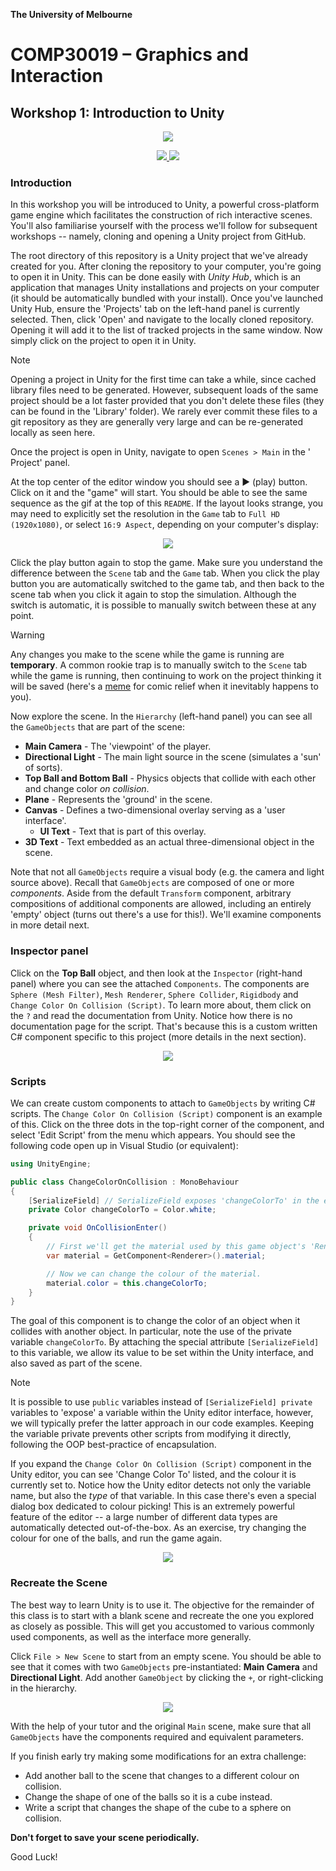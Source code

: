 **The University of Melbourne**

# COMP30019 – Graphics and Interaction

## Workshop 1: Introduction to Unity

<p align="center">
  <img src="Gifs/demo.gif">
</p>

<p align="center">
  <a href="https://github.com/feit-comp30019/Workshop-1/actions/workflows/main.yml" alt="Workflow Status">
    <img src="https://github.com/feit-comp30019/Workshop-1/actions/workflows/main.yml/badge.svg" />
  </a>
  <a href="https://feit-comp30019.github.io/Workshop-1/" alt="Play Online">
    <img src="https://img.shields.io/static/v1?label=Play%20Online&message=feit-comp30019.github.io/Workshop-1/&color=blue&logo=unity" />
  </a>
</p>

### Introduction

In this workshop you will be introduced to Unity, a powerful cross-platform
game engine which facilitates the construction of rich interactive scenes.
You'll also familiarise yourself with the process we'll follow for subsequent
workshops -- namely, cloning and opening a Unity project from GitHub.

The root directory of this repository is a Unity project that we've already
created for you. After cloning the repository to your computer, you're going to
open it in Unity. This can be done easily with *Unity Hub*, which is an
application that manages Unity installations and projects on your computer (it
should be automatically bundled with your install). Once you've launched Unity
Hub, ensure the 'Projects' tab on the left-hand panel is currently selected.
Then, click 'Open' and navigate to the locally cloned repository. Opening it
will add it to the list of tracked projects in the same window. Now simply
click on the project to open it in Unity.

> [!NOTE]
> Opening a project in Unity for the first time can take a while, since cached
> library files need to be generated. However, subsequent loads of the same
> project should be a lot faster provided that you don't delete these files
> (they can be found in the 'Library' folder). We rarely ever commit these
> files to a git repository as they are generally very large and can be
> re-generated locally as seen here.

Once the project is open in Unity, navigate to open `Scenes > Main` in the '
Project' panel.

At the top center of the editor window you should see a :arrow_forward: (play)
button. Click on it and the "game" will start. You should be able to see the
same sequence as the gif at the top of this `README`. If the layout looks
strange, you may need to explicitly set the resolution in the `Game` tab to
`Full HD (1920x1080)`, or select `16:9 Aspect`, depending on your computer's
display:

<p align="center">
  <img src="Gifs/aspect-ratio.png">
</p>

Click the play button again to stop the game. Make sure you understand the
difference between the `Scene` tab and the `Game` tab. When you click the play
button you are automatically switched to the game tab, and then back to the
scene tab when you click it again to stop the simulation. Although the switch
is automatic, it is possible to manually switch between these at any point.

> [!WARNING]
> Any changes you make to the scene while the game is running are
> __temporary__. A common rookie trap is to manually switch to the `Scene` tab
> while the game is running, then continuing to work on the project thinking it
> will be saved (here's a
> [meme](https://www.reddit.com/r/Unity3D/comments/2xh516/when_you_realise_youve_been_making_changes_in/)
> for comic relief when it inevitably happens to you).

Now explore the scene. In the `Hierarchy` (left-hand panel) you can see all the
`GameObjects` that are part of the scene:

* **Main Camera** - The 'viewpoint' of the player.
* **Directional Light** - The main light source in the scene (simulates a 'sun'
  of sorts).
* **Top Ball and Bottom Ball** - Physics objects that collide with each other
  and change color _on collision_.
* **Plane** - Represents the 'ground' in the scene.
* **Canvas** - Defines a two-dimensional overlay serving as a 'user interface'.
    * **UI Text** - Text that is part of this overlay.
* **3D Text** - Text embedded as an actual three-dimensional object in the
  scene.

Note that not all `GameObjects` require a visual body (e.g. the camera and
light source above). Recall that `GameObjects` are composed of one or more
_components_. Aside from the default `Transform` component, arbitrary
compositions of additional components are allowed, including an entirely
'empty' object (turns out there's a use for this!). We'll examine components in
more detail next.

### Inspector panel

Click on the **Top Ball** object, and then look at the `Inspector` (right-hand
panel) where you can see the attached `Components`. The components are `Sphere
(Mesh Filter)`, `Mesh Renderer`, `Sphere Collider`, `Rigidbody` and `Change
Color On Collision (Script)`. To learn more about, them click on the `?` and
read the documentation from Unity. Notice how there is no documentation page
for the script. That's because this is a custom written C# component specific
to this project (more details in the next section).

<p align="center">
  <img src="Gifs/LearnComponents.gif">
</p>

### Scripts

We can create custom components to attach to `GameObjects` by writing C#
scripts. The `Change Color On Collision (Script)` component is an example of
this. Click on the three dots in the top-right corner of the component, and
select 'Edit Script' from the menu which appears. You should see the following
code open up in Visual Studio (or equivalent):

```C#
using UnityEngine;

public class ChangeColorOnCollision : MonoBehaviour
{
    [SerializeField] // SerializeField exposes 'changeColorTo' in the editor.
    private Color changeColorTo = Color.white;

    private void OnCollisionEnter()
    {
        // First we'll get the material used by this game object's 'Renderer'.
        var material = GetComponent<Renderer>().material;

        // Now we can change the colour of the material.
        material.color = this.changeColorTo;
    }
}
```

The goal of this component is to change the color of an object when it collides
with another object. In particular, note the use of the private variable
`changeColorTo`. By attaching the special attribute `[SerializeField]` to this
variable, we allow its value to be set within the Unity interface, and also
saved as part of the scene.

> [!NOTE]
> It is possible to use `public` variables instead of `[SerializeField]
> private` variables to 'expose' a variable within the Unity editor interface,
> however, we will typically prefer the latter approach in our code examples.
> Keeping the variable private prevents other scripts from modifying it
> directly, following the OOP best-practice of encapsulation.

If you expand the  `Change Color On Collision (Script)` component in the Unity
editor, you can see 'Change Color To' listed, and the colour it is currently
set to. Notice how the Unity editor detects not only the variable name, but
also the _type_ of that variable. In this case there's even a special dialog
box dedicated to colour picking! This is an extremely powerful feature of the
editor -- a large number of different data types are automatically detected
out-of-the-box. As an exercise, try changing the colour for one of the balls,
and run the game again.

<p align="center">
  <img src="Gifs/ChangeColor.gif">
</p>

### Recreate the Scene

The best way to learn Unity is to use it. The objective for the remainder of
this class is to start with a blank scene and recreate the one you explored as
closely as possible. This will get you accustomed to various commonly used
components, as well as the interface more generally.

Click `File > New Scene` to start from an empty scene. You should be able to
see that it comes with two `GameObjects` pre-instantiated: __Main Camera__ and
__Directional Light__. Add another `GameObject` by clicking the `+`, or
right-clicking in the hierarchy.

<p align="center">
  <img src="Gifs/AddGameObject.gif">
</p>

With the help of your tutor and the original `Main` scene, make sure that all
`GameObjects` have the components required and equivalent parameters.

If you finish early try making some modifications for an extra challenge:

- Add another ball to the scene that changes to a different colour on
  collision.
- Change the shape of one of the balls so it is a cube instead.
- Write a script that changes the shape of the cube to a sphere on collision.

**Don't forget to save your scene periodically.**

Good Luck!

